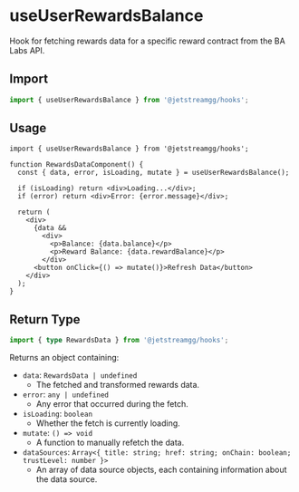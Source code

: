 # useUserRewardsBalance

Hook for fetching rewards data for a specific reward contract from the BA Labs API.

## Import

```ts
import { useUserRewardsBalance } from '@jetstreamgg/hooks';
```

## Usage

```tsx
import { useUserRewardsBalance } from '@jetstreamgg/hooks';

function RewardsDataComponent() {
  const { data, error, isLoading, mutate } = useUserRewardsBalance();

  if (isLoading) return <div>Loading...</div>;
  if (error) return <div>Error: {error.message}</div>;

  return (
    <div>
      {data &&
        <div>
          <p>Balance: {data.balance}</p>
          <p>Reward Balance: {data.rewardBalance}</p>
        </div>
      <button onClick={() => mutate()}>Refresh Data</button>
    </div>
  );
}
```

## Return Type

```ts
import { type RewardsData } from '@jetstreamgg/hooks';
```

Returns an object containing:

- `data`: `RewardsData | undefined`
  - The fetched and transformed rewards data.
- `error`: `any | undefined`
  - Any error that occurred during the fetch.
- `isLoading`: `boolean`
  - Whether the fetch is currently loading.
- `mutate`: `() => void`
  - A function to manually refetch the data.
- `dataSources`: `Array<{ title: string; href: string; onChain: boolean; trustLevel: number }>`
  - An array of data source objects, each containing information about the data source.
